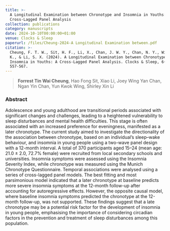 ```yaml
---
title: >-
  A Longitudinal Examination between Chronotype and Insomnia in Youths: A
  Cross-Lagged Panel Analysis
collection: publications
category: manuscripts
date: 2024-10-10T00:00:00+01:00
venue: Clocks & Sleep
paperurl: /files/Cheung-2024-A Longitudinal Examination between.pdf
citation: >-
  Cheung, F. T. W., Sit, H. F., Li, X., Chan, J. W. Y., Chan, N. Y., Wing, Y.
  K., & Li, S. X. (2024). A Longitudinal Examination between Chronotype and
  Insomnia in Youths: A Cross-Lagged Panel Analysis. Clocks & Sleep, 6(4),
  557-567.
---
```

> **Forrest Tin Wai Cheung**, Hao Fong Sit, Xiao Li, Joey Wing Yan Chan, Ngan Yin Chan, Yun Kwok Wing, Shirley Xin Li

### Abstract

Adolescence and young adulthood are transitional periods associated with significant changes and challenges, leading to a heightened vulnerability to sleep disturbances and mental health difficulties. This stage is often associated with an increased preference for eveningness, manifested as a later chronotype. The current study aimed to investigate the directionality of the association between chronotype, based on an individual’s sleep–wake behaviour, and insomnia in young people using a two-wave panel design with a 12-month interval. A total of 370 participants aged 15–24 (mean age: 21.0 ± 2.0, 72.7% female) were recruited from local secondary schools and universities. Insomnia symptoms were assessed using the Insomnia Severity Index, while chronotype was measured using the Munich Chronotype Questionnaire. Temporal associations were analysed using a series of cross-lagged panel models. The best fitting and most parsimonious model indicated that a later chronotype at baseline predicts more severe insomnia symptoms at the 12-month follow-up after accounting for autoregressive effects. However, the opposite causal model, where baseline insomnia symptoms predicted the chronotype at the 12-month follow-up, was not supported. These findings suggest that a late chronotype may be a potential risk factor for the development of insomnia in young people, emphasising the importance of considering circadian factors in the prevention and treatment of sleep disturbances among this population.